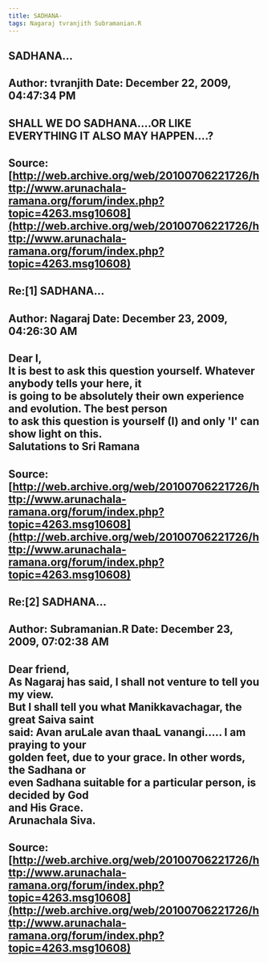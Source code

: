 ```yaml
--- 
title: SADHANA-   
tags: Nagaraj tvranjith Subramanian.R  
---  
```

## SADHANA...  
Author: tvranjith           Date: December 22, 2009, 04:47:34 PM  
---  
SHALL WE DO SADHANA....OR LIKE EVERYTHING IT ALSO MAY HAPPEN....?
 ---  
Source:[http://web.archive.org/web/20100706221726/http://www.arunachala-ramana.org/forum/index.php?topic=4263.msg10608](http://web.archive.org/web/20100706221726/http://www.arunachala-ramana.org/forum/index.php?topic=4263.msg10608)   
---  

## Re:[1] SADHANA...  
Author: Nagaraj             Date: December 23, 2009, 04:26:30 AM  
---  
Dear I,   
It is best to ask this question yourself. Whatever anybody tells your here, it  
is going to be absolutely their own experience and evolution. The best person  
to ask this question is yourself (I) and only 'I' can show light on this.   
Salutations to Sri Ramana
 ---  
Source:[http://web.archive.org/web/20100706221726/http://www.arunachala-ramana.org/forum/index.php?topic=4263.msg10608](http://web.archive.org/web/20100706221726/http://www.arunachala-ramana.org/forum/index.php?topic=4263.msg10608)   
---  

## Re:[2] SADHANA...  
Author: Subramanian.R       Date: December 23, 2009, 07:02:38 AM  
---  
Dear friend,   
As Nagaraj has said, I shall not venture to tell you my view.   
But I shall tell you what Manikkavachagar, the great Saiva saint   
said: Avan aruLale avan thaaL vanangi..... I am praying to your   
golden feet, due to your grace. In other words, the Sadhana or   
even Sadhana suitable for a particular person, is decided by God   
and His Grace.   
Arunachala Siva.
 ---  
Source:[http://web.archive.org/web/20100706221726/http://www.arunachala-ramana.org/forum/index.php?topic=4263.msg10608](http://web.archive.org/web/20100706221726/http://www.arunachala-ramana.org/forum/index.php?topic=4263.msg10608)   
---  

